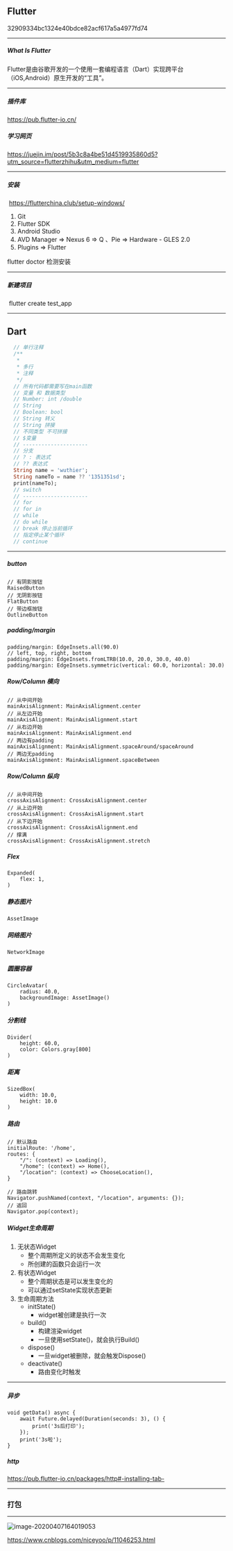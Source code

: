 ## Flutter

32909334bc1324e40bdce82acf617a5a4977fd74

****

##### What Is Flutter

​	Flutter是由谷歌开发的一个使用一套编程语言（Dart）实现跨平台（iOS,Android）原生开发的“工具”。

****

##### 插件库

https://pub.flutter-io.cn/

##### 学习网页

https://juejin.im/post/5b3c8a4be51d4519935860d5?utm_source=flutterzhihu&utm_medium=flutter

****

##### 安装

​	https://flutterchina.club/setup-windows/

1. Git
2. Flutter SDK
3. Android Studio
4. AVD Manager  =>  Nexus 6  => Q 、Pie  =>  Hardware - GLES 2.0
5. Plugins  =>  Flutter

flutter doctor 检测安装

****

##### 新建项目

​	flutter create test_app

****

## Dart

```dart
  // 单行注释
  /**
   * 
   * 多行
   * 注释
   */
  // 所有代码都需要写在main函数
  // 变量 和 数据类型
  // Number: int /double
  // String
  // Boolean: bool
  // String 转义
  // String 拼接
  // 不同类型 不可拼接
  // $变量
  // ---------------------
  // 分支
  // ? : 表达式
  // ?? 表达式
  String name = 'wuthier';
  String nameTo = name ?? '1351351sd';
  print(nameTo);
  // switch
  // ---------------------
  // for
  // for in
  // while
  // do while
  // break 停止当前循环
  // 指定停止某个循环
  // continue
```

****

##### button

~~~
// 有阴影按钮
RaisedButton
// 无阴影按钮
FlatButton
// 带边框按钮
OutlineButton
~~~

##### padding/margin

~~~
padding/margin: EdgeInsets.all(90.0)
// left, top, right, bottom
padding/margin: EdgeInsets.fromLTRB(10.0, 20.0, 30.0, 40.0)
padding/margin: EdgeInsets.symmetric(vertical: 60.0, horizontal: 30.0)
~~~

##### Row/Column 横向

~~~
// 从中间开始
mainAxisAlignment: MainAxisAlignment.center
// 从左边开始
mainAxisAlignment: MainAxisAlignment.start
// 从右边开始
mainAxisAlignment: MainAxisAlignment.end
// 两边有padding
mainAxisAlignment: MainAxisAlignment.spaceAround/spaceAround
// 两边无padding
mainAxisAlignment: MainAxisAlignment.spaceBetween
~~~

##### Row/Column 纵向

~~~
// 从中间开始
crossAxisAlignment: CrossAxisAlignment.center
// 从上边开始
crossAxisAlignment: CrossAxisAlignment.start
// 从下边开始
crossAxisAlignment: CrossAxisAlignment.end
// 撑满
crossAxisAlignment: CrossAxisAlignment.stretch
~~~

##### Flex

```
Expanded(
	flex: 1,
)
```

##### 静态图片

```
AssetImage
```

##### 网络图片

```
NetworkImage
```

##### 圆圈容器

```
CircleAvatar(
	radius: 40.0,
	backgroundImage: AssetImage()
)
```

##### 分割线

```
Divider(
	height: 60.0,
	color: Colors.gray[800]
)
```

##### 距离

```
SizedBox(
	width: 10.0,
	height: 10.0
)
```

##### 路由

```
// 默认路由
initialRoute: '/home',
routes: {
    "/": (context) => Loading(),
    "/home": (context) => Home(),
    "/location": (context) => ChooseLocation(),
}
```

```
// 路由跳转
Navigator.pushNamed(context, "/location", arguments: {});
// 返回
Navigator.pop(context);
```

##### Widget生命周期

1. 无状态Widget
   - 整个周期所定义的状态不会发生变化
   - 所创建的函数只会运行一次
2. 有状态Widget
   - 整个周期状态是可以发生变化的
   - 可以通过setState实现状态更新
3. 生命周期方法
   - initState()
     - widget被创建是执行一次
   - build()
     - 构建渲染widget
     - 一旦使用setState()，就会执行Build()
   - dispose()
     - 一旦widget被删除，就会触发Dispose()
   - deactivate()
     - 路由变化时触发

****

##### 异步

~~~
void getData() async {
    await Future.delayed(Duration(seconds: 3), () {
    	print('3s后打印');
    });
    print('3s啦');
}
~~~

##### http

https://pub.flutter-io.cn/packages/http#-installing-tab-

****

### 打包

****

![image-20200407164019053](C:\Users\Administrator\AppData\Roaming\Typora\typora-user-images\image-20200407164019053.png)

https://www.cnblogs.com/niceyoo/p/11046253.html